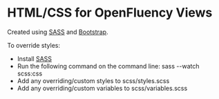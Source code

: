 # HTML/CSS for OpenFluency Views

Created using [SASS](http://sass-lang.com/) and [Bootstrap](http://getbootstrap.com/). 

To override styles:

* Install [SASS](http://sass-lang.com/)
* Run the following command on the command line: sass --watch scss:css
* Add any overriding/custom styles to scss/styles.scss
* Add any overriding/custom variables to scss/variables.scss

